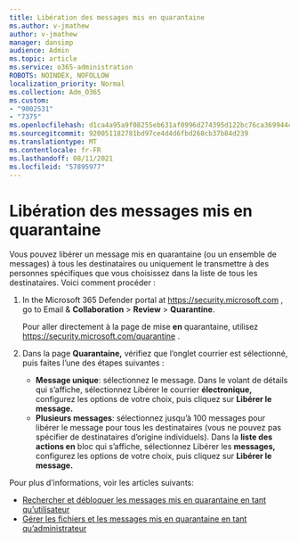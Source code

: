 ```yaml
---
title: Libération des messages mis en quarantaine
ms.author: v-jmathew
author: v-jmathew
manager: dansimp
audience: Admin
ms.topic: article
ms.service: o365-administration
ROBOTS: NOINDEX, NOFOLLOW
localization_priority: Normal
ms.collection: Adm_O365
ms.custom:
- "9002531"
- "7375"
ms.openlocfilehash: d1ca4a95a9f08255eb631af0996d274395d122bc76ca369944cc029f7f4314f5
ms.sourcegitcommit: 920051182781bd97ce4d4d6fbd268cb37b84d239
ms.translationtype: MT
ms.contentlocale: fr-FR
ms.lasthandoff: 08/11/2021
ms.locfileid: "57895977"
---
```

# <a name="release-quarantined-messages"></a>Libération des messages mis en quarantaine

Vous pouvez libérer un message mis en quarantaine (ou un ensemble de messages) à tous les destinataires ou uniquement le transmettre à des personnes spécifiques que vous choisissez dans la liste de tous les destinataires. Voici comment procéder :

1. In the Microsoft 365 Defender portal at <https://security.microsoft.com> , go to Email & **Collaboration** \> **Review** \> **Quarantine**.

   Pour aller directement à la page de mise **en** quarantaine, utilisez <https://security.microsoft.com/quarantine> .

2. Dans la page **Quarantaine,** vérifiez que l’onglet courrier est sélectionné, puis faites l’une des étapes suivantes : 
   - **Message unique**: sélectionnez le message. Dans le volant de détails qui s’affiche, sélectionnez Libérer le courrier **électronique,** configurez les options de votre choix, puis cliquez sur **Libérer le message.**
   - **Plusieurs messages**: sélectionnez jusqu’à 100 messages pour libérer le message pour tous les destinataires (vous ne pouvez pas spécifier de destinataires d’origine individuels). Dans la **liste des actions en** bloc qui s’affiche, sélectionnez Libérer les **messages,** configurez les options de votre choix, puis cliquez sur **Libérer le message.**

Pour plus d’informations, voir les articles suivants:

- [Rechercher et débloquer les messages mis en quarantaine en tant qu’utilisateur](https://docs.microsoft.com/microsoft-365/security/office-365-security/find-and-release-quarantined-messages-as-a-user)
- [Gérer les fichiers et les messages mis en quarantaine en tant qu’administrateur](https://docs.microsoft.com/microsoft-365/security/office-365-security/manage-quarantined-messages-and-files)
